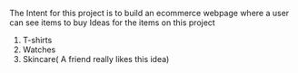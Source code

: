 The Intent for this project is to build an ecommerce webpage where a user can see items to buy
Ideas for the items on this project
1. T-shirts
2. Watches
3. Skincare( A friend really likes this idea)